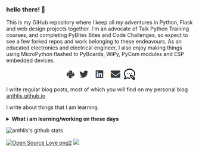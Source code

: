 ### hello there! 👋

This is my GiHub repository where I keep all my adventures in Python, Flask and web design projects together. I'm an advocate of Talk Python Training courses, and completing PyBites Bites and Code Challenges, so expect to see a few forked repos and work belonging to these endeavours. As an educated electronics and electrical engineer, I also enjoy making things using MicroPython flashed to PyBoards, WiPy, PyCom modules and ESP embedded devices. 

<p align='center'>
<a href="https://codechalleng.es/profiles/Anthlis.com"><img height="30" src="https://github.com/anthlis/anthlis/blob/master/pybites.png?raw=true"></a>
<a href="https://twitter.com/anthlis"><img height="30" src="https://github.com/anthlis/anthlis/blob/master/twitter.png?raw=true"></a>&nbsp;&nbsp;
<a href="https://www.linkedin.com/in/anthonylister/"><img height="30" src="https://github.com/anthlis/anthlis/blob/master/linkedin.png?raw=true"></a>&nbsp;&nbsp;
<a href="mailto:anthony.lister@gmail.com"><img height="30" src="https://github.com/anthlis/anthlis/blob/master/mail.PNG?raw=true"></a>
<a href="https://anthlis.github.io"><img height="30" src="https://github.com/anthlis/anthlis/blob/master/blog.png?raw=true"></a>
</p>


I write regular blog posts, most of which you will find on my personal blog [anthlis.github.io](https://anthlis.github.io)

I write about things that I am learning. 

<details>
 <summary><strong>What i am learning/working on these days</strong></summary>
   - Python <br/>
   - Building something awesome in Flask <br/>
   - Blogging (learning, Code Club, STEM, etc) <br/>
   - Swift / SwiftUI
</details>

![anthlis's github stats](https://github-readme-stats.vercel.app/api?username=anthlis&show_icons=true&hide=["prs","issues","contribs"])

<p>
 
[![Open Source Love png2](https://badges.frapsoft.com/os/v2/open-source.png?v=103)](https://github.com/ellerbrock/open-source-badges/)
<img src="https://visitor-badge.glitch.me/badge?page_id=anthlis.visitor-badge"/> 
</p>

